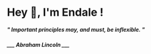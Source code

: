 <h1 title="head"> Hey 👋, I'm Endale !</h1>

**<h5><i>" Important principles may, and must, be inflexible. "</i></h5>**

*<b>___ Abraham Lincoln ___</b>*
